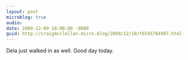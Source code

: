 ```yaml
---
layout: post
microblog: true
audio: 
date: 2009-12-09 18:00:00 -0600
guid: http://craigmcclellan.micro.blog/2009/12/10/t6545784907.html
---
```

Dela just walked in as well. Good day today.
